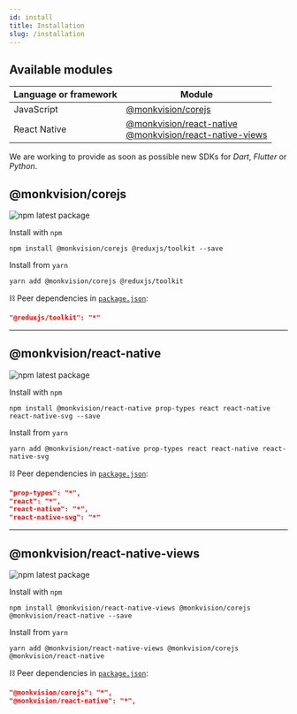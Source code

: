 ```yaml
---
id: install
title: Installation
slug: /installation
---
```


## Available modules
| Language or framework | Module |
|-----------------------|--------|
| JavaScript | [@monkvision/corejs](#monkvisioncorejs) |
| React Native | [@monkvision/react-native](#monkvisionreact-native)<br/>[@monkvision/react-native-views](#monkvisionreact-native-views) |

We are working to provide as soon as possible new SDKs for _Dart_, _Flutter_ or _Python_.

## @monkvision/corejs
![npm latest package](https://img.shields.io/npm/v/@monkvision/corejs/latest.svg)

Install with `npm`
``` npm
npm install @monkvision/corejs @reduxjs/toolkit --save
```

Install from `yarn`
``` yarn
yarn add @monkvision/corejs @reduxjs/toolkit
```

⛓️ Peer dependencies in [`package.json`](https://github.com/monkvision/monkjs/tree/master/packages/corejs/package.json):
 ``` json
"@reduxjs/toolkit": "*"
 ```
---

## @monkvision/react-native
![npm latest package](https://img.shields.io/npm/v/@monkvision/react-native/latest.svg)

Install with `npm`
``` npm
npm install @monkvision/react-native prop-types react react-native react-native-svg --save
```

Install from `yarn`
``` yarn
yarn add @monkvision/react-native prop-types react react-native react-native-svg
```

⛓️ Peer dependencies in [`package.json`](https://github.com/monkvision/monkjs/tree/master/packages/react-native/package.json):
 ``` json
"prop-types": "*",
"react": "*",
"react-native": "*",
"react-native-svg": "*"
 ```

---

## @monkvision/react-native-views
![npm latest package](https://img.shields.io/npm/v/@monkvision/react-native-views/latest.svg)

Install with `npm`
``` npm
npm install @monkvision/react-native-views @monkvision/corejs @monkvision/react-native --save
```

Install from `yarn`
``` yarn
yarn add @monkvision/react-native-views @monkvision/corejs @monkvision/react-native
```

⛓️ Peer dependencies in [`package.json`](https://github.com/monkvision/monkjs/tree/master/packages/react-native-views/package.json):
 ``` json
"@monkvision/corejs": "*",
"@monkvision/react-native": "*",
 ```

